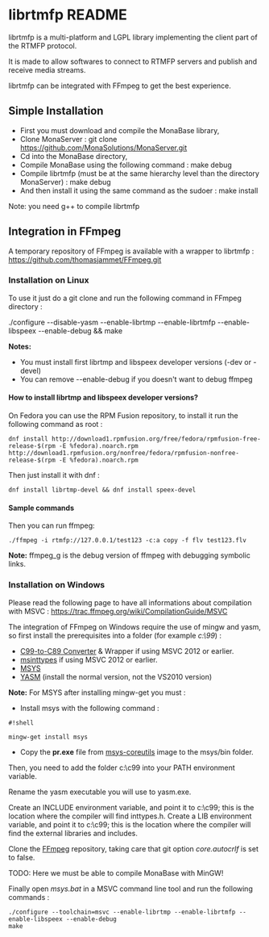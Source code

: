 # librtmfp README


librtmfp is a multi-platform and LGPL library implementing the client part of the RTMFP protocol. 

It is made to allow softwares to connect to RTMFP servers and publish and receive media streams.

librtmfp can be integrated with FFmpeg to get the best experience.

## Simple Installation

- First you must download and compile the MonaBase library,
- Clone MonaServer :
  git clone https://github.com/MonaSolutions/MonaServer.git
- Cd into the MonaBase directory,
- Compile MonaBase using the following command :
  make debug
- Compile librtmfp (must be at the same hierarchy level than the directory MonaServer) :
  make debug
- And then install it using the same command as the sudoer :
  make install

Note: you need g++ to compile librtmfp

## Integration in FFmpeg

A temporary repository of FFmpeg is available with a wrapper to librtmfp : https://github.com/thomasjammet/FFmpeg.git

### Installation on Linux

To use it just do a git clone and run the following command in FFmpeg directory :

./configure --disable-yasm --enable-librtmp --enable-librtmfp --enable-libspeex --enable-debug && make

**Notes:**

- You must install first librtmp and libspeex developer versions (-dev or -devel)
- You can remove --enable-debug if you doesn't want to debug ffmpeg

#### How to install librtmp and libspeex developer versions?

On Fedora you can use the RPM Fusion repository, to install it run the following command as root :

    dnf install http://download1.rpmfusion.org/free/fedora/rpmfusion-free-release-$(rpm -E %fedora).noarch.rpm http://download1.rpmfusion.org/nonfree/fedora/rpmfusion-nonfree-release-$(rpm -E %fedora).noarch.rpm

Then just install it with dnf :

    dnf install librtmp-devel && dnf install speex-devel
 
#### Sample commands
 
Then you can run ffmpeg:

    ./ffmpeg -i rtmfp://127.0.0.1/test123 -c:a copy -f flv test123.flv

**Note:** ffmpeg_g is the debug version of ffmpeg with debugging symbolic links.

### Installation on Windows

Please read the following page to have all informations about compilation with MSVC : https://trac.ffmpeg.org/wiki/CompilationGuide/MSVC

The integration of FFmpeg on Windows require the use of mingw and yasm, so first install the prerequisites into a folder (for example *c:\99*) :

- ​[C99-to-C89 Converter](https://github.com/libav/c99-to-c89/) & Wrapper if using MSVC 2012 or earlier.
- [msinttypes](http://code.google.com/p/msinttypes/) if using MSVC 2012 or earlier.
- ​[MSYS](http://www.mingw.org/)
- ​[YASM](http://yasm.tortall.net/) (install the normal version, not the VS2010 version)

**Note:** For MSYS after installing mingw-get you must :

- Install msys with the following command :
 

```
#!shell

mingw-get install msys
```


- Copy the **pr.exe** file from [msys-coreutils](http://sourceforge.net/projects/mingw/files/MSYS/Base/msys-core/_obsolete/coreutils-5.97-MSYS-1.0.11-2/coreutils-5.97-MSYS-1.0.11-snapshot.tar.bz2/download) image to the msys/bin folder.
 
Then, you need to add the folder c:\c99 into your PATH environment variable.

Rename the yasm executable you will use to yasm.exe.

Create an INCLUDE environment variable, and point it to c:\c99; this is the location where the compiler will find inttypes.h.
Create a LIB environment variable, and point it to c:\c99; this is the location where the compiler will find the external libraries and includes.

Clone the [FFmpeg](https://github.com/thomasjammet/FFmpeg.git) repository, taking care that git option *core.autocrlf* is set to false.

TODO: Here we must be able to compile MonaBase with MinGW!

Finally open *msys.bat* in a MSVC command line tool and run the following commands :

    ./configure --toolchain=msvc --enable-librtmp --enable-librtmfp --enable-libspeex --enable-debug
	make